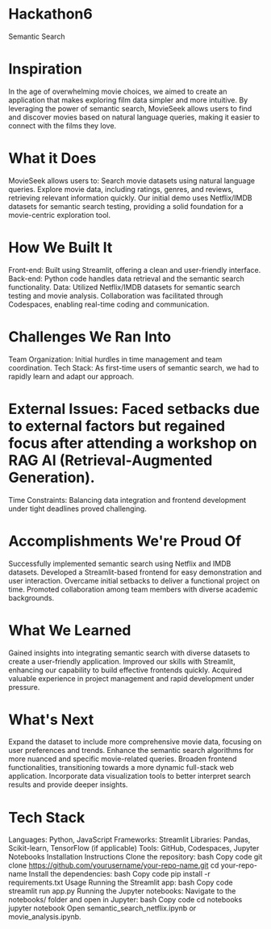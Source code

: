 # Hackathon6
Semantic Search


# Inspiration
In the age of overwhelming movie choices, we aimed to create an application that makes exploring film data simpler and more intuitive. By leveraging the power of semantic search, MovieSeek allows users to find and discover movies based on natural language queries, making it easier to connect with the films they love.
# What it Does
MovieSeek allows users to:
Search movie datasets using natural language queries.
Explore movie data, including ratings, genres, and reviews, retrieving relevant information quickly.
Our initial demo uses Netflix/IMDB datasets for semantic search testing, providing a solid foundation for a movie-centric exploration tool.
# How We Built It
Front-end: Built using Streamlit, offering a clean and user-friendly interface.
Back-end: Python code handles data retrieval and the semantic search functionality.
Data: Utilized Netflix/IMDB datasets for semantic search testing and movie analysis.
Collaboration was facilitated through Codespaces, enabling real-time coding and communication.
# Challenges We Ran Into
Team Organization: Initial hurdles in time management and team coordination.
Tech Stack: As first-time users of semantic search, we had to rapidly learn and adapt our approach.
# External Issues: Faced setbacks due to external factors but regained focus after attending a workshop on RAG AI (Retrieval-Augmented Generation).
Time Constraints: Balancing data integration and frontend development under tight deadlines proved challenging.
# Accomplishments We're Proud Of
Successfully implemented semantic search using Netflix and IMDB datasets.
Developed a Streamlit-based frontend for easy demonstration and user interaction.
Overcame initial setbacks to deliver a functional project on time.
Promoted collaboration among team members with diverse academic backgrounds.
# What We Learned
Gained insights into integrating semantic search with diverse datasets to create a user-friendly application.
Improved our skills with Streamlit, enhancing our capability to build effective frontends quickly.
Acquired valuable experience in project management and rapid development under pressure.
# What's Next
Expand the dataset to include more comprehensive movie data, focusing on user preferences and trends.
Enhance the semantic search algorithms for more nuanced and specific movie-related queries.
Broaden frontend functionalities, transitioning towards a more dynamic full-stack web application.
Incorporate data visualization tools to better interpret search results and provide deeper insights.
# Tech Stack
Languages: Python, JavaScript
Frameworks: Streamlit
Libraries: Pandas, Scikit-learn, TensorFlow (if applicable)
Tools: GitHub, Codespaces, Jupyter Notebooks
Installation Instructions
Clone the repository:
bash
Copy code
git clone
https://github.com/yourusername/your-repo-name.git
cd your-repo-name
Install the dependencies:
bash
Copy code
pip install -r requirements.txt
Usage
Running the Streamlit app:
bash
Copy code
streamlit run app.py
Running the Jupyter notebooks:
Navigate to the notebooks/ folder and open in Jupyter:
bash
Copy code
cd notebooks
jupyter notebook
Open semantic_search_netflix.ipynb or movie_analysis.ipynb.
